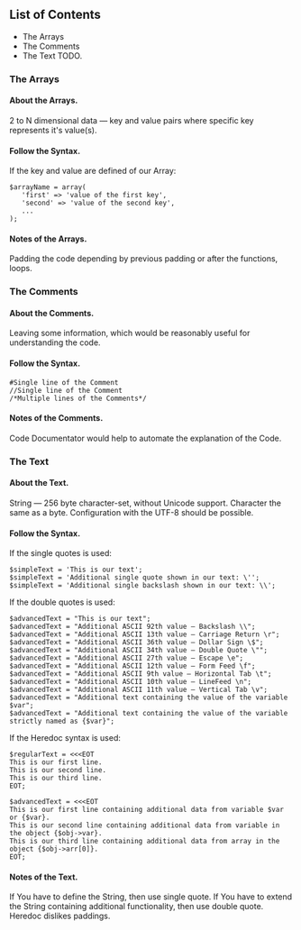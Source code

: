 ## List of Contents
* The Arrays
* The Comments
* The Text
TODO.

### The Arrays

#### About the Arrays.
2 to N dimensional data — key and value pairs where specific key represents it's value(s). 

#### Follow the Syntax.
If the key and value are defined of our Array:
```
$arrayName = array(
   'first' => 'value of the first key',
   'second' => 'value of the second key',
   ...
);  
```
#### Notes of the Arrays.
Padding the code depending by previous padding or after the functions, loops.


### The Comments

#### About the Comments.
Leaving some information, which would be reasonably useful for understanding the code.

#### Follow the Syntax.
```
#Single line of the Comment
//Single line of the Comment
/*Multiple lines of the Comments*/
```
#### Notes of the Comments.
Code Documentator would help to automate the explanation of the Code.


### The Text

#### About the Text.
String — 256 byte character-set, without Unicode support. Character the same as a byte.
Configuration with the UTF-8 should be possible.

#### Follow the Syntax.
If the single quotes is used:
```
$simpleText = 'This is our text';
$simpleText = 'Additional single quote shown in our text: \'';
$simpleText = 'Additional single backslash shown in our text: \\';
```
If the double quotes is used:
```
$advancedText = "This is our text";
$advancedText = "Additional ASCII 92th value — Backslash \\";
$advancedText = "Additional ASCII 13th value — Carriage Return \r";
$advancedText = "Additional ASCII 36th value — Dollar Sign \$";
$advancedText = "Additional ASCII 34th value — Double Quote \"";
$advancedText = "Additional ASCII 27th value — Escape \e";
$advancedText = "Additional ASCII 12th value — Form Feed \f";
$advancedText = "Additional ASCII 9th value — Horizontal Tab \t";
$advancedText = "Additional ASCII 10th value — LineFeed \n";
$advancedText = "Additional ASCII 11th value — Vertical Tab \v";
$advancedText = "Additional text containing the value of the variable $var";
$advancedText = "Additional text containing the value of the variable strictly named as {$var}";
```
If the Heredoc syntax is used:
```
$regularText = <<<EOT
This is our first line.
This is our second line.
This is our third line.
EOT;
```
```
$advancedText = <<<EOT
This is our first line containing additional data from variable $var or {$var}.
This is our second line containing additional data from variable in the object {$obj->var}.
This is our third line containing additional data from array in the object {$obj->arr[0]}.
EOT;
```
#### Notes of the Text.
If You have to define the String, then use single quote.
If You have to extend the String containing additional functionality, then use double quote.
Heredoc dislikes paddings.
  
